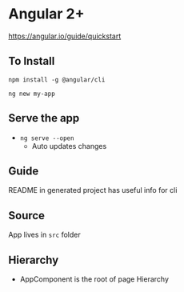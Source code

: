 # Angular 2+

https://angular.io/guide/quickstart

## To Install

`npm install -g @angular/cli`

`ng new my-app`

## Serve the app

* `ng serve --open`
  * Auto updates changes

## Guide
README in generated project has useful info for cli


## Source
App lives in `src` folder


## Hierarchy
* AppComponent is the root of page Hierarchy
